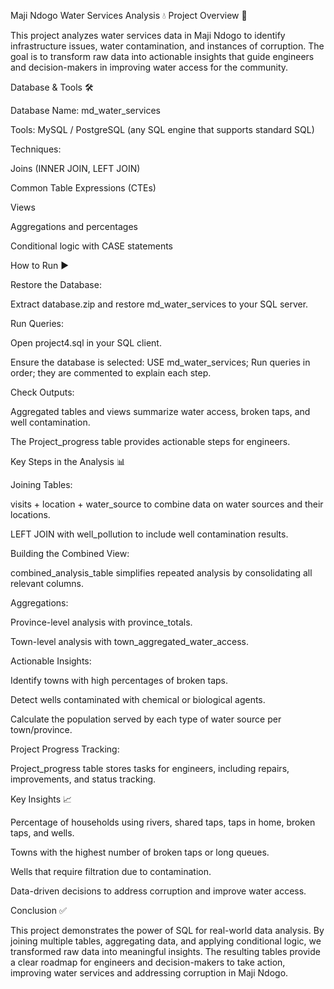Maji Ndogo Water Services Analysis 💧
Project Overview 📝

This project analyzes water services data in Maji Ndogo to identify infrastructure issues, water contamination, and instances of corruption. The goal is to transform raw data into actionable insights that guide engineers and decision-makers in improving water access for the community.

Database & Tools 🛠️

Database Name: md_water_services

Tools: MySQL / PostgreSQL (any SQL engine that supports standard SQL)

Techniques:

Joins (INNER JOIN, LEFT JOIN)

Common Table Expressions (CTEs)

Views

Aggregations and percentages

Conditional logic with CASE statements

How to Run ▶️

Restore the Database:

Extract database.zip and restore md_water_services to your SQL server.

Run Queries:

Open project4.sql in your SQL client.

Ensure the database is selected: USE md_water_services;
Run queries in order; they are commented to explain each step.

Check Outputs:

Aggregated tables and views summarize water access, broken taps, and well contamination.

The Project_progress table provides actionable steps for engineers.

Key Steps in the Analysis 📊

Joining Tables:

visits + location + water_source to combine data on water sources and their locations.

LEFT JOIN with well_pollution to include well contamination results.

Building the Combined View:

combined_analysis_table simplifies repeated analysis by consolidating all relevant columns.

Aggregations:

Province-level analysis with province_totals.

Town-level analysis with town_aggregated_water_access.

Actionable Insights:

Identify towns with high percentages of broken taps.

Detect wells contaminated with chemical or biological agents.

Calculate the population served by each type of water source per town/province.

Project Progress Tracking:

Project_progress table stores tasks for engineers, including repairs, improvements, and status tracking.

Key Insights 📈

Percentage of households using rivers, shared taps, taps in home, broken taps, and wells.

Towns with the highest number of broken taps or long queues.

Wells that require filtration due to contamination.

Data-driven decisions to address corruption and improve water access.

Conclusion ✅

This project demonstrates the power of SQL for real-world data analysis. By joining multiple tables, aggregating data, and applying conditional logic, we transformed raw data into meaningful insights. The resulting tables provide a clear roadmap for engineers and decision-makers to take action, improving water services and addressing corruption in Maji Ndogo.

